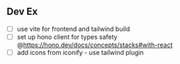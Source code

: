 ## Dev Ex
- [ ] use vite for frontend and tailwind build 
- [ ] set up hono client for types safety @https://hono.dev/docs/concepts/stacks#with-react
- [ ] add icons from iconify - use tailwind plugin
